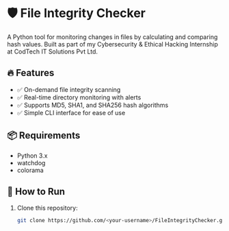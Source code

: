 # 🛡️ File Integrity Checker

A Python tool for monitoring changes in files by calculating and comparing hash values. Built as part of my Cybersecurity & Ethical Hacking Internship at CodTech IT Solutions Pvt Ltd.

## 🔥 Features
- ✅ On-demand file integrity scanning
- ✅ Real-time directory monitoring with alerts
- ✅ Supports MD5, SHA1, and SHA256 hash algorithms
- ✅ Simple CLI interface for ease of use

## 📦 Requirements
- Python 3.x
- watchdog
- colorama

## 🚀 How to Run
1. Clone this repository:
   ```bash
   git clone https://github.com/<your-username>/FileIntegrityChecker.git